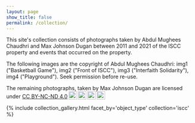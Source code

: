 ```yaml
---
layout: page
show_title: false
permalink: /collection/
---
```

This site's collection consists of photographs taken by Abdul Mughees Chaudhri and Max Johnson Dugan between 2011 and 2021 of the ISCC property and events that occurred on the property.

The following images are the copyright of Abdul Mughees Chaudhri: img1 ("Basketball Game"), img2 ("Front of ISCC"), img3 ("Interfaith Solidarity"), img4 ("Playground"). Seek permission before re-use.

<p xmlns:cc="http://creativecommons.org/ns#" >The remaining photographs, taken by <span property="cc:attributionName">Max Johnson Dugan</span> are licensed under <a href="http://creativecommons.org/licenses/by-nc-nd/4.0/?ref=chooser-v1" target="_blank" rel="license noopener noreferrer" style="display:inline-block;">CC BY-NC-ND 4.0<img style="height:22px!important;margin-left:3px;vertical-align:text-bottom;" src="https://mirrors.creativecommons.org/presskit/icons/cc.svg?ref=chooser-v1"><img style="height:22px!important;margin-left:3px;vertical-align:text-bottom;" src="https://mirrors.creativecommons.org/presskit/icons/by.svg?ref=chooser-v1"><img style="height:22px!important;margin-left:3px;vertical-align:text-bottom;" src="https://mirrors.creativecommons.org/presskit/icons/nc.svg?ref=chooser-v1"><img style="height:22px!important;margin-left:3px;vertical-align:text-bottom;" src="https://mirrors.creativecommons.org/presskit/icons/nd.svg?ref=chooser-v1"></a></p>

{% include collection_gallery.html facet_by='object_type' collection='iscc' %}
